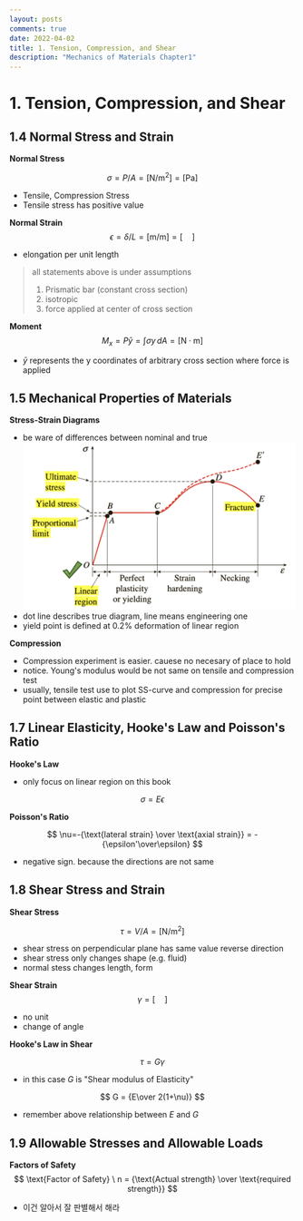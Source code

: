 ```yaml
---
layout: posts
comments: true
date: 2022-04-02
title: 1. Tension, Compression, and Shear
description: "Mechanics of Materials Chapter1"
---
```


# 1. Tension, Compression, and Shear

## 1.4 Normal Stress and Strain

__Normal Stress__

$$
\sigma = P/A =[\text{N/m}^2] = [\text{Pa}]
$$
- Tensile, Compression Stress
- Tensile stress has positive value

__Normal Strain__
$$
\epsilon = \delta / L = [\text{m/m}] = [\quad]
$$
- elongation per unit length

> all statements above is under assumptions  
> 1. Prismatic bar (constant cross section)
> 2. isotropic
> 3. force applied at center of cross section

__Moment__
$$
M_x = P\bar{y} = \int \sigma y \,dA = [\text{N} \cdot \text{m}]
$$
- $\bar{y}$ represents the y coordinates of arbitrary cross section where force is applied 

## 1.5 Mechanical Properties of Materials

__Stress-Strain Diagrams__
- be ware of differences between nominal and true 
![_config.yml](/images/MechanicsOfMaterials/SS_diagram.png)
- dot line describes true diagram, line means engineering one
- yield point is defined at 0.2% deformation of linear region

__Compression__

- Compression experiment is easier. cauese no necesary of place to hold
- notice. Young's modulus would be not same on tensile and compression test
- usually, tensile test use to plot SS-curve and compression for precise point between elastic and plastic

## 1.7 Linear Elasticity, Hooke's Law and Poisson's Ratio

__Hooke's Law__

- only focus on linear region on this book
  
$$
\sigma = E \epsilon
$$

__Poisson's Ratio__

$$
\nu=-{\text{lateral strain} \over \text{axial strain}} = -{\epsilon'\over\epsilon}
$$

- negative sign. because the directions are not same


## 1.8 Shear Stress and Strain

__Shear Stress__

$$
\tau = V/A = [\text{N}/\text{m}^2]
$$
- shear stress on perpendicular plane has same value reverse direction
- shear stress only changes shape (e.g. fluid)
- normal stess changes length, form

__Shear Strain__
$$
\gamma = [\quad]
$$

- no unit
- change of angle

__Hooke's Law in Shear__

$$
\tau = G \gamma
$$
- in this case $G$ is "Shear modulus of Elasticity"

$$
G = {E\over 2(1+\nu)}
$$
- remember above relationship between $E$ and $G$

## 1.9 Allowable Stresses and Allowable Loads

__Factors of Safety__
$$
\text{Factor of Safety} \ n = {\text{Actual strength} \over \text{required strength}} 
$$

- 이건 알아서 잘 판별해서 해라